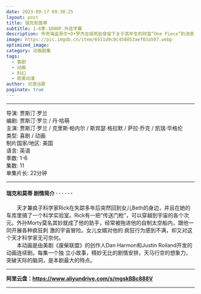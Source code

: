 ```yaml
---
date: 2023-09-17 09:30:25
layout: post
title: 瑞克和莫蒂
subtitle: 1-6季.1080P.外挂字幕
description: 传奇海盗哥尔•D•罗杰在临死前曾留下关于其毕生的财富“One Piece”的消息，由此引得群雄并起，众海盗们为了这笔传说中的巨额财富展开争夺，各种势力、政权不断交替，整个世界进入了动荡混乱的“大海贼时代”...
image: https://pic.imgdb.cn/item/6511d9c0c458853aef83a507.webp
optimized_image: 
category: 动画剧集
tags:
  - 喜剧
  - 动画
  - 科幻
  - 欧美动漫
author: 对酒当歌
paginate: true
---
```



---

导演: 贾斯汀·罗兰  
编剧: 贾斯汀·罗兰 / 丹·哈萌  
主演: 贾斯汀·罗兰 / 克里斯·帕内尔 / 斯宾瑟·格拉默 / 萨拉·乔克 / 凯瑞·华格伦  
类型: 喜剧 / 动画  
制片国家/地区: 美国  
语言: 英语  
季数: 1-6  
集数: 11  
单集片长: 22分钟  

---

#### 瑞克和莫蒂 剧情简介 · · · · · ·

　　天才兼疯子科学家Rick在失踪多年后突然回到女儿Beth的身边，并且在她的车库里搞了一个科学实验室。Rick有一把“传送门枪”，可以穿越到宇宙的各个次元。外孙Morty莫名其妙就成了他的助手，经常被拖进他的自制太空船内，跟他一同开展各种疯狂刺 激的宇宙冒险。女儿女婿对他的 疯狂行为感到不满，却又对这个天才科学家无可奈何。  
　　本动画是由美剧《废柴联盟》的创作人Dan Harmon和Justin Roiland开发的动画连续剧。每集一个独 立小故事，精妙无比的剧情安排，天马行空的想象力，突破天际的脑洞，是本剧最大的特点。  

---

**阿里云盘：<https://www.aliyundrive.com/s/mgskBBc888V>**

---

